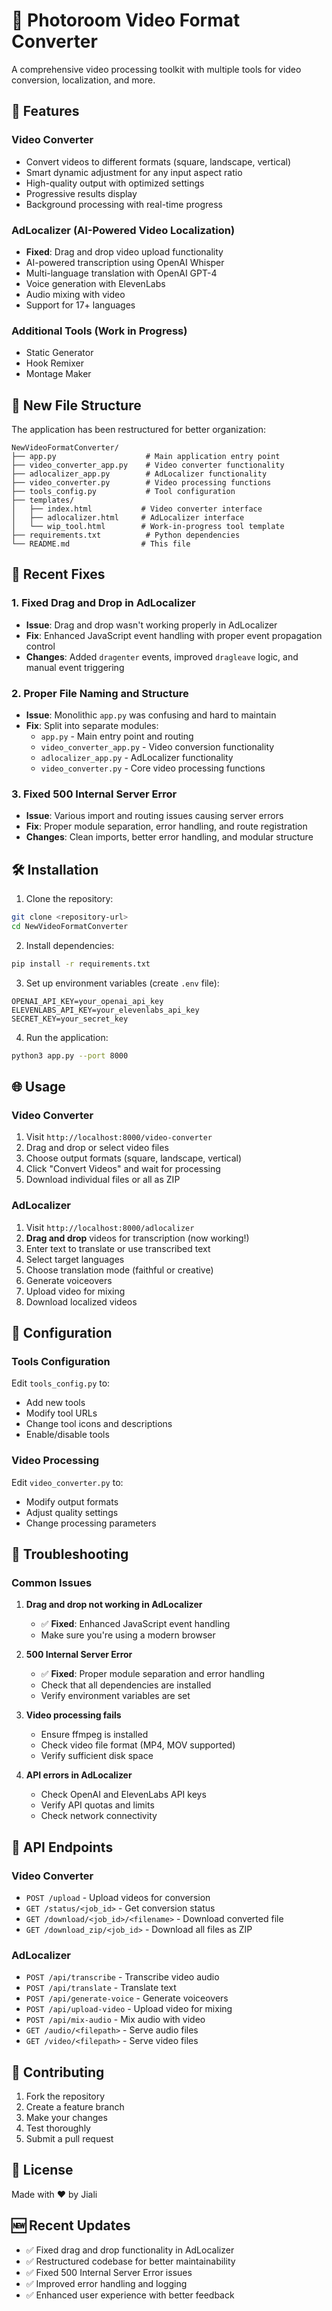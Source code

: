 # 🎥 Photoroom Video Format Converter

A comprehensive video processing toolkit with multiple tools for video conversion, localization, and more.

## 🚀 Features

### Video Converter
- Convert videos to different formats (square, landscape, vertical)
- Smart dynamic adjustment for any input aspect ratio
- High-quality output with optimized settings
- Progressive results display
- Background processing with real-time progress

### AdLocalizer (AI-Powered Video Localization)
- **Fixed**: Drag and drop video upload functionality
- AI-powered transcription using OpenAI Whisper
- Multi-language translation with OpenAI GPT-4
- Voice generation with ElevenLabs
- Audio mixing with video
- Support for 17+ languages

### Additional Tools (Work in Progress)
- Static Generator
- Hook Remixer
- Montage Maker

## 📁 New File Structure

The application has been restructured for better organization:

```
NewVideoFormatConverter/
├── app.py                    # Main application entry point
├── video_converter_app.py    # Video converter functionality
├── adlocalizer_app.py        # AdLocalizer functionality
├── video_converter.py        # Video processing functions
├── tools_config.py           # Tool configuration
├── templates/
│   ├── index.html           # Video converter interface
│   ├── adlocalizer.html     # AdLocalizer interface
│   └── wip_tool.html        # Work-in-progress tool template
├── requirements.txt          # Python dependencies
└── README.md                # This file
```

## 🔧 Recent Fixes

### 1. Fixed Drag and Drop in AdLocalizer
- **Issue**: Drag and drop wasn't working properly in AdLocalizer
- **Fix**: Enhanced JavaScript event handling with proper event propagation control
- **Changes**: Added `dragenter` events, improved `dragleave` logic, and manual event triggering

### 2. Proper File Naming and Structure
- **Issue**: Monolithic `app.py` was confusing and hard to maintain
- **Fix**: Split into separate modules:
  - `app.py` - Main entry point and routing
  - `video_converter_app.py` - Video conversion functionality
  - `adlocalizer_app.py` - AdLocalizer functionality
  - `video_converter.py` - Core video processing functions

### 3. Fixed 500 Internal Server Error
- **Issue**: Various import and routing issues causing server errors
- **Fix**: Proper module separation, error handling, and route registration
- **Changes**: Clean imports, better error handling, and modular structure

## 🛠️ Installation

1. Clone the repository:
```bash
git clone <repository-url>
cd NewVideoFormatConverter
```

2. Install dependencies:
```bash
pip install -r requirements.txt
```

3. Set up environment variables (create `.env` file):
```env
OPENAI_API_KEY=your_openai_api_key
ELEVENLABS_API_KEY=your_elevenlabs_api_key
SECRET_KEY=your_secret_key
```

4. Run the application:
```bash
python3 app.py --port 8000
```

## 🌐 Usage

### Video Converter
1. Visit `http://localhost:8000/video-converter`
2. Drag and drop or select video files
3. Choose output formats (square, landscape, vertical)
4. Click "Convert Videos" and wait for processing
5. Download individual files or all as ZIP

### AdLocalizer
1. Visit `http://localhost:8000/adlocalizer`
2. **Drag and drop** videos for transcription (now working!)
3. Enter text to translate or use transcribed text
4. Select target languages
5. Choose translation mode (faithful or creative)
6. Generate voiceovers
7. Upload video for mixing
8. Download localized videos

## 🔧 Configuration

### Tools Configuration
Edit `tools_config.py` to:
- Add new tools
- Modify tool URLs
- Change tool icons and descriptions
- Enable/disable tools

### Video Processing
Edit `video_converter.py` to:
- Modify output formats
- Adjust quality settings
- Change processing parameters

## 🐛 Troubleshooting

### Common Issues

1. **Drag and drop not working in AdLocalizer**
   - ✅ **Fixed**: Enhanced JavaScript event handling
   - Make sure you're using a modern browser

2. **500 Internal Server Error**
   - ✅ **Fixed**: Proper module separation and error handling
   - Check that all dependencies are installed
   - Verify environment variables are set

3. **Video processing fails**
   - Ensure ffmpeg is installed
   - Check video file format (MP4, MOV supported)
   - Verify sufficient disk space

4. **API errors in AdLocalizer**
   - Check OpenAI and ElevenLabs API keys
   - Verify API quotas and limits
   - Check network connectivity

## 📝 API Endpoints

### Video Converter
- `POST /upload` - Upload videos for conversion
- `GET /status/<job_id>` - Get conversion status
- `GET /download/<job_id>/<filename>` - Download converted file
- `GET /download_zip/<job_id>` - Download all files as ZIP

### AdLocalizer
- `POST /api/transcribe` - Transcribe video audio
- `POST /api/translate` - Translate text
- `POST /api/generate-voice` - Generate voiceovers
- `POST /api/upload-video` - Upload video for mixing
- `POST /api/mix-audio` - Mix audio with video
- `GET /audio/<filepath>` - Serve audio files
- `GET /video/<filepath>` - Serve video files

## 🤝 Contributing

1. Fork the repository
2. Create a feature branch
3. Make your changes
4. Test thoroughly
5. Submit a pull request

## 📄 License

Made with ❤️ by Jiali

## 🆕 Recent Updates

- ✅ Fixed drag and drop functionality in AdLocalizer
- ✅ Restructured codebase for better maintainability
- ✅ Fixed 500 Internal Server Error issues
- ✅ Improved error handling and logging
- ✅ Enhanced user experience with better feedback